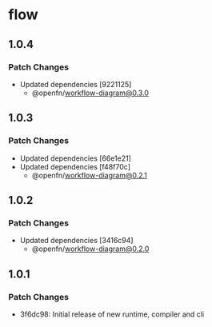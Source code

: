 # flow

## 1.0.4

### Patch Changes

- Updated dependencies [9221125]
  - @openfn/workflow-diagram@0.3.0

## 1.0.3

### Patch Changes

- Updated dependencies [66e1e21]
- Updated dependencies [f48f70c]
  - @openfn/workflow-diagram@0.2.1

## 1.0.2

### Patch Changes

- Updated dependencies [3416c94]
  - @openfn/workflow-diagram@0.2.0

## 1.0.1

### Patch Changes

- 3f6dc98: Initial release of new runtime, compiler and cli
